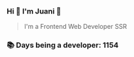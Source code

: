 ### Hi 👋 I&#39;m Juani 🦁

> I&#39;m a Frontend Web Developer SSR

### 📚 Days being a developer: 1154
